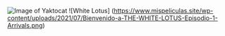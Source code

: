 ![Image of Yaktocat](https://octodex.github.com/images/yaktocat.png)
![White Lotus] (https://www.mispeliculas.site/wp-content/uploads/2021/07/Bienvenido-a-THE-WHITE-LOTUS-Episodio-1-Arrivals.png)
